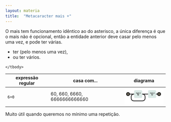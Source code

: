 ```yaml
---
layout: materia
title:  "Metacaracter mais +"
---
```


O mais tem funcionamento idêntico ao do asterisco, a única diferença é que o mais não é opcional, então a entidade 
anterior deve casar pelo menos uma vez, e pode ter várias.

* ter (pelo menos uma vez), 
* ou ter vários.

<table>
    <thead>
        <tr>
            <th>expressão regular</th>
            <th>casa com...</th>
            <th>diagrama</th>
        </tr>
    </thead>
    <tbody>
        <tr>
            <td><code>6+0</code></td>
            <td>60, 660, 6660, 6666666666660</td>
            <td><img src="regex-60.png" alt="Figura ilustrando o metacaracter mais" title="Expresão regular: metacaracter mais" /></td>
        </tr>

    </tbody>
</table>

Muito útil quando queremos no mínimo uma repetição.
